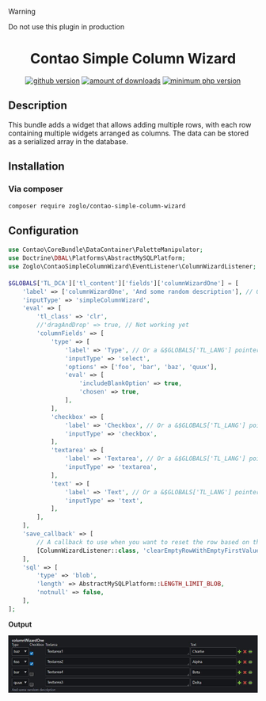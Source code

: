 > [!WARNING]
> Do not use this plugin in production

<h1 align="center">Contao Simple Column Wizard</h1>
<p align="center">
    <a href="https://github.com/zoglo/contao-simple-column-wizard"><img src="https://img.shields.io/github/v/release/zoglo/contao-simple-column-wizard" alt="github version"/></a>
    <a href="https://packagist.org/packages/zoglo/contao-simple-column-wizard"><img src="https://img.shields.io/packagist/dt/zoglo/contao-simple-column-wizard?color=f47c00" alt="amount of downloads"/></a>
    <a href="https://packagist.org/packages/zoglo/contao-simple-column-wizard"><img src="https://img.shields.io/packagist/dependency-v/zoglo/contao-simple-column-wizard/php?color=474A8A" alt="minimum php version"></a>
</p>

## Description

This bundle adds a widget that allows adding multiple rows, with each row containing multiple widgets arranged as columns. The data can be stored as a serialized array in the database.

## Installation

### Via composer

```
composer require zoglo/contao-simple-column-wizard
```

## Configuration

```php
use Contao\CoreBundle\DataContainer\PaletteManipulator;
use Doctrine\DBAL\Platforms\AbstractMySQLPlatform;
use Zoglo\ContaoSimpleColumnWizard\EventListener\ColumnWizardListener;

$GLOBALS['TL_DCA']['tl_content']['fields']['columnWizardOne'] = [
    'label' => ['columnWizardOne', 'And some random description'], // Or a &$GLOBALS['TL_LANG'] pointer
    'inputType' => 'simpleColumnWizard',
    'eval' => [
        'tl_class' => 'clr',
        //'dragAndDrop' => true, // Not working yet
        'columnFields' => [
            'type' => [
                'label' => 'Type', // Or a &$GLOBALS['TL_LANG'] pointer
                'inputType' => 'select',
                'options' => ['foo', 'bar', 'baz', 'quux'],
                'eval' => [
                    'includeBlankOption' => true,
                    'chosen' => true,
                ],
            ],
            'checkbox' => [
                'label' => 'Checkbox', // Or a &$GLOBALS['TL_LANG'] pointer
                'inputType' => 'checkbox',
            ],
            'textarea' => [
                'label' => 'Textarea', // Or a &$GLOBALS['TL_LANG'] pointer
                'inputType' => 'textarea',
            ],
            'text' => [
                'label' => 'Text', // Or a &$GLOBALS['TL_LANG'] pointer
                'inputType' => 'text',
            ],
        ],
    ],
    'save_callback' => [
        // A callback to use when you want to reset the row based on the first value being empty
        [ColumnWizardListener::class, 'clearEmptyRowWithEmptyFirstValue'],
    ],
    'sql' => [
        'type' => 'blob',
        'length' => AbstractMySQLPlatform::LENGTH_LIMIT_BLOB,
        'notnull' => false,
    ],
];

```

**Output**

![Rendered example of the simple column wizard based on the configuration](/docs/images/simpleColumnWizard.jpg)
